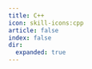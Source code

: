 ```yaml
---
title: C++
icon: skill-icons:cpp
article: false
index: false
dir:
  expanded: true
---
```


<Catalog />
